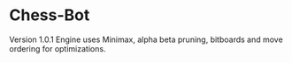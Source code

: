 # Chess-Bot
Version 1.0.1
Engine uses Minimax, alpha beta pruning, bitboards and move ordering for optimizations.
